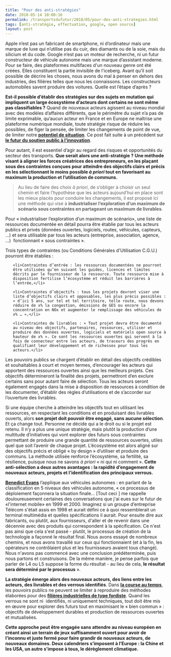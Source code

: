 ```yaml
---
title: "Pour des anti-stratégies"
date: 2018-05-14 10:00:16
permalink: /transportsdufutur/2018/05/pour-des-anti-strategies.html
tags: [anti-stratégie, effectuation, google, open source]
layout: post
---
```


Apple n’est pas un fabricant de smartphone, ni d’ordinateur mais une marque de luxe qui n’utilise pas du cuir, des diamants ou de la soie, mais du silicium et du code. Google n’est pas un moteur de recherche, ni un futur constructeur de véhicule autonome mais une marque d’assistant moderne. Pour se faire, des plateformes multifaces d'un nouveau genre ont été créées. Elles constituent la partie invisible de l'iceberg. Avant qu’il soit possible de décrire les choses, nous avons du mal à penser en dehors des industries, des filières telles que nous les connaissons. Les constructeurs automobiles savent produire des voitures. Quelle est l’étape d’après ?



<strong>Est-il possible d’établir des stratégies sur des sujets en mutation qui impliquent un large écosystème d’acteurs dont certains ne sont même pas classifiables ?</strong> Quand de nouveaux acteurs agissent au niveau mondial avec des modèles d’affaires différents, que le périmètre du sujet n’a pas de limite exprimable, qu’aucun acteur en France et en Europe ne maîtrise une plateforme numérique mondiale, toute stratégie risque de réduire les possibles, de figer la pensée, de limiter les changements de point de vue, de limiter notre <strong><a href="http://transportsdufutur.ademe.fr/2018/04/le-potentiel-de-situation.html">potentiel de situation</a></strong>. Ce post fait suite à un précédent sur <strong><a href="http://transportsdufutur.ademe.fr/2016/01/metanote-n23-lavenir-du-soutien-public-a-linnovation.html">le futur du soutien public à l’innovation</a></strong>.



Pour autant, il est essentiel d’agir au regard des risques et opportunités du secteur des transports. <strong>Que serait alors une anti-stratégie ?</strong> <strong>Une méthode visant à aligner les forces créatrices des entrepreneurs, en les plaçant sous des contraintes conçues pour atteindre des objectifs clairs et précis en les sélectionnant le moins possible <em>à priori</em> tout en favorisant au maximum la production et l’utilisation de communs.</strong>



<!--more-->

<blockquote>Au lieu de faire des choix <em>à priori</em>, de s’obliger à choisir un seul chemin et faire l’hypothèse que les acteurs aujourd’hui en place sont les mieux placés pour conduire les changements, il est proposé ici une méthode qui vise à <strong>industrialiser l’exploration d’un maximum de scénario sous contraintes en partageant un maximum de livrables</strong>.</blockquote>

Pour « industrialiser l’exploration d’un maximum de scénario», une liste de ressources documentée en détail pourra être établie par tous les acteurs publics et privés (données ouvertes, logiciels, routes, véhicules, capteurs, …) et sera utilisable par tous les acteurs (entreprise, association, agence, …)  fonctionnant « sous contraintes ».



Trois types de contraintes (ou Conditions Générales d'Utilisation C.G.U.) pourront être établies :

<ul>

 	<li>Contraintes d’entrée : les ressources documentées ne pourront être utilisées qu’en suivant les guides, licences et limites décrits par le fournisseur de la ressource. Toute ressource mise à disposition fertilise l’écosystème et réduit les barrières à l’entrée,</li>

 	<li>Contraintes d’objectifs : tous les projets devront viser une liste d’objectifs clairs et opposables, les plus précis possibles : « d’ici 5 ans, sur tel et tel territoire, telle route, nous devons réduire de x% la congestion, émissions de GES ou encore la concentration en NOx et augmenter le remplissage des véhicules de x% … »,</li>

 	<li>Contraintes de livrables : « Tout projet devra être documenté au niveau des objectifs, partenaires, ressources, utiliser et produire des données ouvertes, logiciels et matériels open source à hauteur de x% ». Ce sont les ressources ouvertes qui servent à la fois de connecteur entre les acteurs, de traceurs des progrès en qualifiant leur développement et de richesses pour tous les acteurs.</li>

</ul>

Les pouvoirs publics se chargent d’établir en détail des objectifs crédibles et souhaitables à court et moyen termes, d’encourager les acteurs qui apportent des ressources ouvertes ainsi que les meilleurs projets. Ces objectifs détermineront la finalité des projets, permettront d’en exclure certains sans pour autant faire de sélection. Tous les acteurs seront également engagés dans la mise à disposition de ressources à condition de les documenter, d’établir des règles d’utilisations et de s’accorder sur l’ouverture des livrables.



Si une équipe cherche à atteindre les objectifs tout en utilisant les ressources, en respectant les conditions et en produisant des livrables ouverts, alors <strong>son projet doit pouvoir être engagé, sans aucune sélection</strong>. Et ça change tout. Personne ne décide qui a le droit ou si le projet est retenu. Il n’y a plus une unique stratégie, mais plutôt la production d’une multitude d’initiatives qui vont explorer des futurs sous contraintes permettant de produire une grande quantité de ressources ouvertes, utiles quel que soit l’avenir de chaque projet. L’écosystème est alors aligné sur des objectifs précis et obligé « by design » d’utiliser et produire des communs. La méthode utilisée renforce l’écosystème, sa fertilité, sa résilience, puisque nous ne savons <em>à priori</em> « ni qui ni comment ». <strong>Cette anti-sélection a deux autres avantages : la rapidité d’engagement de nouveaux acteurs, projets et l’identification des principaux verrous.</strong>



<strong><a href="https://www.ben-evans.com/benedictevans/2018/3/26/steps-to-autonomy">Benedict Evans</a></strong> l’applique aux véhicules autonomes : en parlant de la classification en 5 niveaux des véhicules autonome, « ce processus de déploiement façonnera la situation finale… [Tout ceci ] me rappelle douloureusement certaines des conversations que j'ai eues sur le futur de «l'internet mobile» en 1999 et 2000. Imaginez si un groupe d’entreprise Télécom s'était assis en 1998 et aurait défini ce à quoi ressemblerait un terminal multimédia et quelles spécifications il aurait. Pour ensuite dire aux fabricants, ou plutôt, aux fournisseurs, d'aller et de revenir dans une décennie avec des produits qui correspondent à la spécification. Ce n'est pas ainsi que cela s'est passé - plutôt, le processus de création de la technologie a façonné le résultat final. Nous avons essayé de nombreux chemins, et nous avons travaillé sur ceux qui fonctionnaient (et à la fin, les opérateurs ne contrôlaient plus et les fournisseurs avaient tous changé). Nous n'avons pas commencé avec une conclusion prédéterminée, puis nous partons et construisons. De la même manière, je pense parfois que parler de L4 ou L5 suppose la forme du résultat - au lieu de cela, <strong>le résultat sera déterminé par le processus</strong> ».



<strong>La stratégie émerge alors des nouveaux acteurs, des liens entre les acteurs, des livrables et des verrous identifiés</strong>. Dans <strong><a href="http://transportsdufutur.ademe.fr/2018/01/metanote-n25-le-temps-12.html">la course au temps</a></strong>, les pouvoirs publics ne peuvent se limiter à reproduire des méthodes élaborées pour des <strong><a href="https://www.alternatives-economiques.fr/vers-une-nouvelle-grande-transformation/00077215">filières industrielles de type fordiste</a></strong>. Quand les verrous ne sont ni  identifiés, ni uniquement techniques, tout doit être mis en œuvre pour explorer des futurs tout en maximisant le « bien commun » : objectifs de développement durables et production de ressources ouvertes et mutualisées.



<strong>Cette approche peut être engagée sans attendre au niveau européen en créant ainsi un terrain de jeux suffisamment ouvert pour avoir de l’inconnu et juste fermé pour faire grandir de nouveaux acteurs, de nouveaux domaines. Deux calendriers s’imposent à l’Europe : la Chine et les USA, un autre s’impose à tous, le dérèglement climatique.</strong>
